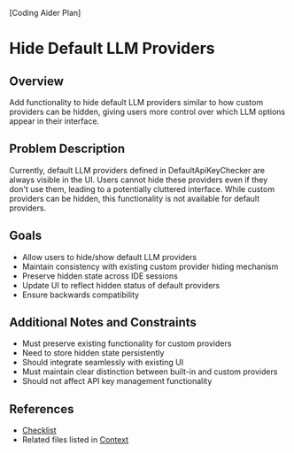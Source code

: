 [Coding Aider Plan]

# Hide Default LLM Providers

## Overview
Add functionality to hide default LLM providers similar to how custom providers can be hidden, giving users more control over which LLM options appear in their interface.

## Problem Description
Currently, default LLM providers defined in DefaultApiKeyChecker are always visible in the UI. Users cannot hide these providers even if they don't use them, leading to a potentially cluttered interface. While custom providers can be hidden, this functionality is not available for default providers.

## Goals
- Allow users to hide/show default LLM providers
- Maintain consistency with existing custom provider hiding mechanism
- Preserve hidden state across IDE sessions
- Update UI to reflect hidden status of default providers
- Ensure backwards compatibility

## Additional Notes and Constraints
- Must preserve existing functionality for custom providers
- Need to store hidden state persistently
- Should integrate seamlessly with existing UI
- Must maintain clear distinction between built-in and custom providers
- Should not affect API key management functionality

## References
- [Checklist](hide_default_llm_providers_checklist.md)
- Related files listed in [Context](hide_default_llm_providers_context.yaml)
